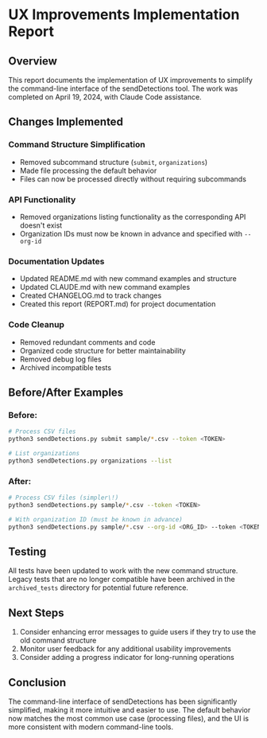 # UX Improvements Implementation Report

## Overview
This report documents the implementation of UX improvements to simplify the command-line interface of the sendDetections tool. The work was completed on April 19, 2024, with Claude Code assistance.

## Changes Implemented

### Command Structure Simplification
- Removed subcommand structure (`submit`, `organizations`)
- Made file processing the default behavior
- Files can now be processed directly without requiring subcommands

### API Functionality
- Removed organizations listing functionality as the corresponding API doesn't exist
- Organization IDs must now be known in advance and specified with `--org-id`

### Documentation Updates
- Updated README.md with new command examples and structure
- Updated CLAUDE.md with new command examples
- Created CHANGELOG.md to track changes
- Created this report (REPORT.md) for project documentation

### Code Cleanup
- Removed redundant comments and code
- Organized code structure for better maintainability
- Removed debug log files
- Archived incompatible tests

## Before/After Examples

### Before:
```bash
# Process CSV files
python3 sendDetections.py submit sample/*.csv --token <TOKEN>

# List organizations
python3 sendDetections.py organizations --list
```

### After:
```bash
# Process CSV files (simpler\!)
python3 sendDetections.py sample/*.csv --token <TOKEN>

# With organization ID (must be known in advance)
python3 sendDetections.py sample/*.csv --org-id <ORG_ID> --token <TOKEN>
```

## Testing
All tests have been updated to work with the new command structure. Legacy tests that are no longer compatible have been archived in the `archived_tests` directory for potential future reference.

## Next Steps
1. Consider enhancing error messages to guide users if they try to use the old command structure
2. Monitor user feedback for any additional usability improvements
3. Consider adding a progress indicator for long-running operations

## Conclusion
The command-line interface of sendDetections has been significantly simplified, making it more intuitive and easier to use. The default behavior now matches the most common use case (processing files), and the UI is more consistent with modern command-line tools.
